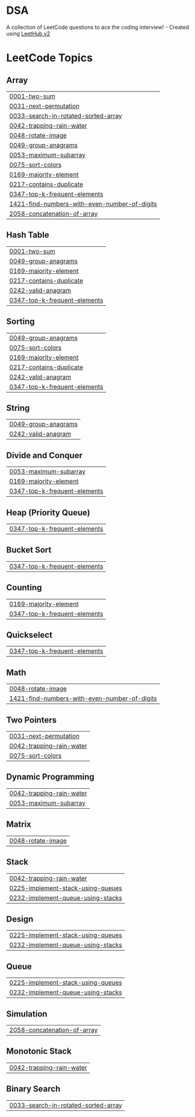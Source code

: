 # DSA
A collection of LeetCode questions to ace the coding interview! - Created using [LeetHub v2](https://github.com/arunbhardwaj/LeetHub-2.0)

<!---LeetCode Topics Start-->
# LeetCode Topics
## Array
|  |
| ------- |
| [0001-two-sum](https://github.com/adwi-ti/DSA/tree/master/0001-two-sum) |
| [0031-next-permutation](https://github.com/adwi-ti/DSA/tree/master/0031-next-permutation) |
| [0033-search-in-rotated-sorted-array](https://github.com/adwi-ti/DSA/tree/master/0033-search-in-rotated-sorted-array) |
| [0042-trapping-rain-water](https://github.com/adwi-ti/DSA/tree/master/0042-trapping-rain-water) |
| [0048-rotate-image](https://github.com/adwi-ti/DSA/tree/master/0048-rotate-image) |
| [0049-group-anagrams](https://github.com/adwi-ti/DSA/tree/master/0049-group-anagrams) |
| [0053-maximum-subarray](https://github.com/adwi-ti/DSA/tree/master/0053-maximum-subarray) |
| [0075-sort-colors](https://github.com/adwi-ti/DSA/tree/master/0075-sort-colors) |
| [0169-majority-element](https://github.com/adwi-ti/DSA/tree/master/0169-majority-element) |
| [0217-contains-duplicate](https://github.com/adwi-ti/DSA/tree/master/0217-contains-duplicate) |
| [0347-top-k-frequent-elements](https://github.com/adwi-ti/DSA/tree/master/0347-top-k-frequent-elements) |
| [1421-find-numbers-with-even-number-of-digits](https://github.com/adwi-ti/DSA/tree/master/1421-find-numbers-with-even-number-of-digits) |
| [2058-concatenation-of-array](https://github.com/adwi-ti/DSA/tree/master/2058-concatenation-of-array) |
## Hash Table
|  |
| ------- |
| [0001-two-sum](https://github.com/adwi-ti/DSA/tree/master/0001-two-sum) |
| [0049-group-anagrams](https://github.com/adwi-ti/DSA/tree/master/0049-group-anagrams) |
| [0169-majority-element](https://github.com/adwi-ti/DSA/tree/master/0169-majority-element) |
| [0217-contains-duplicate](https://github.com/adwi-ti/DSA/tree/master/0217-contains-duplicate) |
| [0242-valid-anagram](https://github.com/adwi-ti/DSA/tree/master/0242-valid-anagram) |
| [0347-top-k-frequent-elements](https://github.com/adwi-ti/DSA/tree/master/0347-top-k-frequent-elements) |
## Sorting
|  |
| ------- |
| [0049-group-anagrams](https://github.com/adwi-ti/DSA/tree/master/0049-group-anagrams) |
| [0075-sort-colors](https://github.com/adwi-ti/DSA/tree/master/0075-sort-colors) |
| [0169-majority-element](https://github.com/adwi-ti/DSA/tree/master/0169-majority-element) |
| [0217-contains-duplicate](https://github.com/adwi-ti/DSA/tree/master/0217-contains-duplicate) |
| [0242-valid-anagram](https://github.com/adwi-ti/DSA/tree/master/0242-valid-anagram) |
| [0347-top-k-frequent-elements](https://github.com/adwi-ti/DSA/tree/master/0347-top-k-frequent-elements) |
## String
|  |
| ------- |
| [0049-group-anagrams](https://github.com/adwi-ti/DSA/tree/master/0049-group-anagrams) |
| [0242-valid-anagram](https://github.com/adwi-ti/DSA/tree/master/0242-valid-anagram) |
## Divide and Conquer
|  |
| ------- |
| [0053-maximum-subarray](https://github.com/adwi-ti/DSA/tree/master/0053-maximum-subarray) |
| [0169-majority-element](https://github.com/adwi-ti/DSA/tree/master/0169-majority-element) |
| [0347-top-k-frequent-elements](https://github.com/adwi-ti/DSA/tree/master/0347-top-k-frequent-elements) |
## Heap (Priority Queue)
|  |
| ------- |
| [0347-top-k-frequent-elements](https://github.com/adwi-ti/DSA/tree/master/0347-top-k-frequent-elements) |
## Bucket Sort
|  |
| ------- |
| [0347-top-k-frequent-elements](https://github.com/adwi-ti/DSA/tree/master/0347-top-k-frequent-elements) |
## Counting
|  |
| ------- |
| [0169-majority-element](https://github.com/adwi-ti/DSA/tree/master/0169-majority-element) |
| [0347-top-k-frequent-elements](https://github.com/adwi-ti/DSA/tree/master/0347-top-k-frequent-elements) |
## Quickselect
|  |
| ------- |
| [0347-top-k-frequent-elements](https://github.com/adwi-ti/DSA/tree/master/0347-top-k-frequent-elements) |
## Math
|  |
| ------- |
| [0048-rotate-image](https://github.com/adwi-ti/DSA/tree/master/0048-rotate-image) |
| [1421-find-numbers-with-even-number-of-digits](https://github.com/adwi-ti/DSA/tree/master/1421-find-numbers-with-even-number-of-digits) |
## Two Pointers
|  |
| ------- |
| [0031-next-permutation](https://github.com/adwi-ti/DSA/tree/master/0031-next-permutation) |
| [0042-trapping-rain-water](https://github.com/adwi-ti/DSA/tree/master/0042-trapping-rain-water) |
| [0075-sort-colors](https://github.com/adwi-ti/DSA/tree/master/0075-sort-colors) |
## Dynamic Programming
|  |
| ------- |
| [0042-trapping-rain-water](https://github.com/adwi-ti/DSA/tree/master/0042-trapping-rain-water) |
| [0053-maximum-subarray](https://github.com/adwi-ti/DSA/tree/master/0053-maximum-subarray) |
## Matrix
|  |
| ------- |
| [0048-rotate-image](https://github.com/adwi-ti/DSA/tree/master/0048-rotate-image) |
## Stack
|  |
| ------- |
| [0042-trapping-rain-water](https://github.com/adwi-ti/DSA/tree/master/0042-trapping-rain-water) |
| [0225-implement-stack-using-queues](https://github.com/adwi-ti/DSA/tree/master/0225-implement-stack-using-queues) |
| [0232-implement-queue-using-stacks](https://github.com/adwi-ti/DSA/tree/master/0232-implement-queue-using-stacks) |
## Design
|  |
| ------- |
| [0225-implement-stack-using-queues](https://github.com/adwi-ti/DSA/tree/master/0225-implement-stack-using-queues) |
| [0232-implement-queue-using-stacks](https://github.com/adwi-ti/DSA/tree/master/0232-implement-queue-using-stacks) |
## Queue
|  |
| ------- |
| [0225-implement-stack-using-queues](https://github.com/adwi-ti/DSA/tree/master/0225-implement-stack-using-queues) |
| [0232-implement-queue-using-stacks](https://github.com/adwi-ti/DSA/tree/master/0232-implement-queue-using-stacks) |
## Simulation
|  |
| ------- |
| [2058-concatenation-of-array](https://github.com/adwi-ti/DSA/tree/master/2058-concatenation-of-array) |
## Monotonic Stack
|  |
| ------- |
| [0042-trapping-rain-water](https://github.com/adwi-ti/DSA/tree/master/0042-trapping-rain-water) |
## Binary Search
|  |
| ------- |
| [0033-search-in-rotated-sorted-array](https://github.com/adwi-ti/DSA/tree/master/0033-search-in-rotated-sorted-array) |
<!---LeetCode Topics End-->